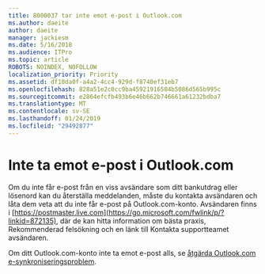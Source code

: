 ```yaml
---
title: 8000037 tar inte emot e-post i Outlook.com
ms.author: daeite
author: daeite
manager: jackiesm
ms.date: 5/16/2018
ms.audience: ITPro
ms.topic: article
ROBOTS: NOINDEX, NOFOLLOW
localization_priority: Priority
ms.assetid: df10da0f-a4a2-4cc4-929d-f8740ef31eb7
ms.openlocfilehash: 828a51e2c0cc9ba45921916504b5086d565b995c
ms.sourcegitcommit: e2864efcfb493b6e46b662b746661a61232bdba7
ms.translationtype: MT
ms.contentlocale: sv-SE
ms.lasthandoff: 01/24/2019
ms.locfileid: "29492877"
---
```

# <a name="not-receiving-mail-in-outlookcom"></a>Inte ta emot e-post i Outlook.com

Om du inte får e-post från en viss avsändare som ditt bankutdrag eller lösenord kan du återställa meddelanden, måste du kontakta avsändaren och låta dem veta att du inte får e-post på Outlook.com-konto. Avsändaren finns i [https://postmaster.live.com](https://go.microsoft.com/fwlink/p/?linkid=872135), där de kan hitta information om bästa praxis, Rekommenderad felsökning och en länk till Kontakta supportteamet avsändaren.
  
Om ditt Outlook.com-konto inte ta emot e-post alls, se [åtgärda Outlook.com e-synkroniseringsproblem](https://go.microsoft.com/fwlink/p/?linkid=874363).
  

